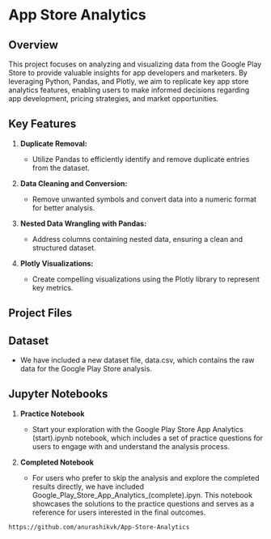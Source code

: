 # App Store Analytics

## Overview

This project focuses on analyzing and visualizing data from the Google Play Store to provide valuable insights for app developers and marketers. By leveraging Python, Pandas, and Plotly, we aim to replicate key app store analytics features, enabling users to make informed decisions regarding app development, pricing strategies, and market opportunities.

## Key Features

1. **Duplicate Removal:**
   - Utilize Pandas to efficiently identify and remove duplicate entries from the dataset.

2. **Data Cleaning and Conversion:**
   - Remove unwanted symbols and convert data into a numeric format for better analysis.

3. **Nested Data Wrangling with Pandas:**
   - Address columns containing nested data, ensuring a clean and structured dataset.

4. **Plotly Visualizations:**
   - Create compelling visualizations using the Plotly library to represent key metrics.

## Project Files

## **Dataset**
   - We have included a new dataset file, data.csv, which contains the raw data for the Google Play Store analysis.

## **Jupyter Notebooks**
   
1. **Practice Notebook**
   - Start your exploration with the Google Play Store App Analytics (start).ipynb notebook, which includes a set of practice questions for users to engage with and understand the analysis process.

2. **Completed Notebook**
   - For users who prefer to skip the analysis and explore the completed results directly, we have included Google_Play_Store_App_Analytics_(complete).ipyn. This notebook showcases the solutions to the practice questions and serves as a reference for users 
     interested in the final outcomes.

```bash
https://github.com/anurashikvk/App-Store-Analytics
